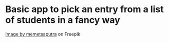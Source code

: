 # Basic app to pick an entry from a list of students in a fancy way


<a href="https://www.freepik.com/free-vector/winner-sticker-editable-cartoon-text-effect_9210677.htm#query=winner%20text&position=0&from_view=search&track=ais&uuid=65733aa8-4911-41e7-9fc8-3ea7658125d6">Image by memetsaputra</a> on Freepik